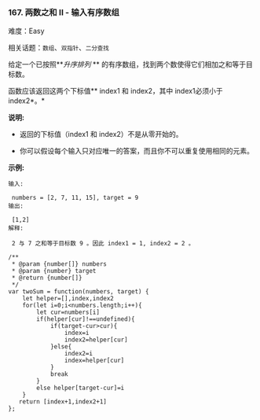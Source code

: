 ### 167. 两数之和 II - 输入有序数组

难度：Easy

相关话题：`数组`、`双指针`、`二分查找`

给定一个已按照***升序排列* ** 的有序数组，找到两个数使得它们相加之和等于目标数。



函数应该返回这两个下标值** index1 和 index2，其中 index1必须小于index2*。* 



**说明:** 




* 返回的下标值（index1 和 index2）不是从零开始的。

* 你可以假设每个输入只对应唯一的答案，而且你不可以重复使用相同的元素。





**示例:** 





```
输入:

 numbers = [2, 7, 11, 15], target = 9
输出:

 [1,2]
解释:

 2 与 7 之和等于目标数 9 。因此 index1 = 1, index2 = 2 。
```



```
/**
 * @param {number[]} numbers
 * @param {number} target
 * @return {number[]}
 */
var twoSum = function(numbers, target) {
    let helper=[],index,index2
    for(let i=0;i<numbers.length;i++){
        let cur=numbers[i]
        if(helper[cur]!==undefined){
            if(target-cur>cur){
                index=i
                index2=helper[cur]
            }else{
                index2=i
                index=helper[cur]                
            }
            break
        }
        else helper[target-cur]=i
    }
   return [index+1,index2+1]
};



```

